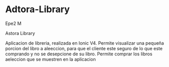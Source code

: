 # Adtora-Library
Epe2 M


Astora Library

Aplicacion de libreria, realizada en Ionic V4.
  Permite visualizar una pequeña porcion del libro a aleeccion, para que el cliente este seguro de lo que este comprando y no se desepcione de su libro.
    Permite comprar los libros aeleccion que se muestren en la aplicacion 
